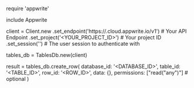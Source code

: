 require 'appwrite'

include Appwrite

client = Client.new
    .set_endpoint('https://<REGION>.cloud.appwrite.io/v1') # Your API Endpoint
    .set_project('<YOUR_PROJECT_ID>') # Your project ID
    .set_session('') # The user session to authenticate with

tables_db = TablesDb.new(client)

result = tables_db.create_row(
    database_id: '<DATABASE_ID>',
    table_id: '<TABLE_ID>',
    row_id: '<ROW_ID>',
    data: {},
    permissions: ["read("any")"] # optional
)
